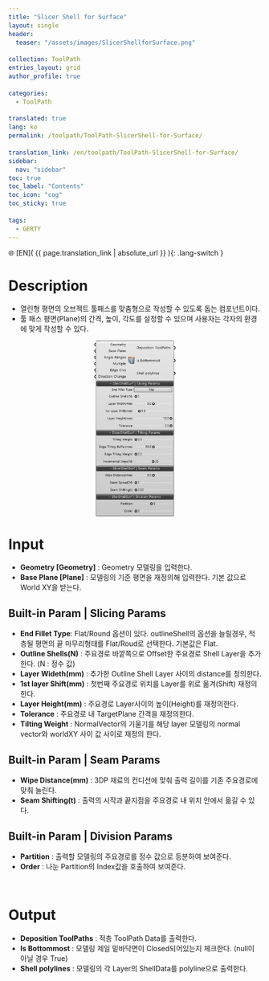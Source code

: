 ```yaml
---
title: "Slicer Shell for Surface"
layout: single
header:
  teaser: "/assets/images/SlicerShellforSurface.png"

collection: ToolPath
entries_layout: grid
author_profile: true

categories:
  - ToolPath

translated: true
lang: ko
permalink: /toolpath/ToolPath-SlicerShell-for-Surface/

translation_link: /en/toolpath/ToolPath-SlicerShell-for-Surface/
sidebar:
  nav: "sidebar"
toc: true
toc_label: "Contents"
toc_icon: "cog"
toc_sticky: true

tags: 
  - GERTY
---
```


🌐 [EN]( {{ page.translation_link | absolute_url }} ){: .lang-switch }

# Description

* 열린형 평면의 오브젝트 툴패스를 맞춤형으로 작성할 수 있도록 돕는 컴포넌트이다.
* 툴 패스 평면(Plane)의 간격, 높이, 각도를 설정할 수 있으며 사용자는 각자의 환경에 맞게 작성할 수 있다.


<p align="center">  <img src="/assets/images/SlicerShellforSurface.png" align="center" width="32%"></p>

# Input

* **Geometry [Geometry]** : Geometry 모델링을 입력한다.
* **Base Plane [Plane]** : 모델링의 기준 평면을 재정의해 입력한다. 기본 값으로 World XY을 받는다.

## Built-in Param | Slicing Params

* **End Fillet Type**: Flat/Round 옵션이 있다. outlineShell의 옵션을 늘릴경우, 적층될 평면의 끝 마무리형태를 Flat/Roud로 선택한다. 기본값은 Flat.
* **Outline Shells(N)** : 주요경로 바깥쪽으로 Offset한 주요경로 Shell Layer을 추가한다. (N : 정수 값)
* **Layer Wideth(mm)** : 추가한 Outline Shell Layer 사이의 distance를 정의한다.
* **1st layer Shift(mm)** : 첫번째 주요경로 위치를 Layer를 위로 옮겨(Shift) 재정의한다.
* **Layer Height(mm)** : 주요경로 Layer사이의 높이(Height)를 재정의한다.
* **Tolerance** : 주요경로 내 TargetPlane 간격을 재정의한다.
* **Tilting Weight** : NormalVector의 기울기를 해당 layer 모델링의 normal vector와 worldXY 사이 값 사이로 재정의 한다.

## Built-in Param | Seam Params

* **Wipe Distance(mm)** : 3DP 재료의 컨디션에 맞춰 출력 길이를 기존 주요경로에 맞춰 늘린다.
* **Seam Shifting(t)** : 출력의 시작과 끝지점을 주요경로 내 위치 안에서 옮길 수 있다.

## Built-in Param | Division Params

* **Partition** : 출력할 모델링의 주요경로를 정수 값으로 등분하여 보여준다.
* **Order** : 나눈 Partition의 Index값을 호출하여 보여준다.

<br>

# Output

* **Deposition ToolPaths** : 적층 ToolPath Data를 출력한다.
* **Is Bottommost** : 모델링 제일 밑바닥면이 Closed되어있는지 체크한다. (null이 아닐 경우 True)
* **Shell polylines** : 모델링의 각 Layer의 ShellData를 polyline으로 출력한다.